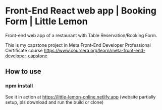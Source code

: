 # Front-End React web app | Booking Form | Little Lemon

Front-end web app of a restaurant with Table Reservation/Booking Form.

This is my capstone project in Meta Front-End Developer Professional Certificate course https://www.coursera.org/learn/meta-front-end-developer-capstone

## How to use

### npm install

See it in action at https://little-lemon-online.netlify.app (webaite partially setup, pls download and run the build or clone)
